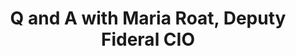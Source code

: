 ---
title: Q and A with Maria Roat, Deputy Fideral CIO
src: "https://player.vimeo.com/video/552489194?title=0&byline=0&portrait=0"
---